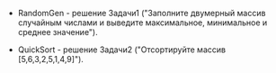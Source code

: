 - RandomGen - решение Задачи1 ("Заполните двумерный массив случайным числами и выведите максимальное, минимальное и среднее значение"). 

- QuickSort - решение Задачи2 ("Отсортируйте массив [5,6,3,2,5,1,4,9]").
